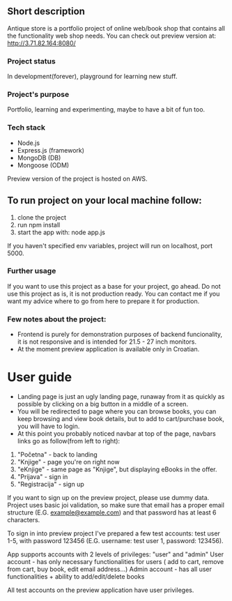 
## Short description
Antique store is a portfolio project of online web/book shop that contains all the functionality web shop needs. 
You can check out preview version at: http://3.71.82.164:8080/


### Project status
In development(forever), playground for learning new stuff.

### Project's purpose
Portfolio, learning and experimenting, maybe to have a bit of fun too.


### Tech stack
- Node.js
- Express.js (framework)  
- MongoDB (DB)
- Mongoose (ODM)

Preview version of the project is hosted on AWS.



## To run project on your local machine follow:

1. clone the project
2. run npm install
3. start the app with: node app.js

If you haven't specified env variables, project will run on localhost, port 5000.


### Further usage
If you want to use this project as a base for your project, go ahead. Do not use this project as is, it is not production ready. 
You can contact me if you want my advice where to go from here to prepare it for production.


### Few notes about the project:
- Frontend is purely for demonstration purposes of backend funcionality, it is not responsive and is intended for 21.5 - 27 inch monitors.
- At the moment preview application is available only in Croatian.

# User guide

- Landing page is just an ugly landing page, runaway from it as quickly as possible by clicking on a big button in a middle of a screen.
- You will be redirected to page where you can browse books, you can keep browsing and view book details, but to add to cart/purchase book, you will have to login.
- At this point you probably noticed navbar at top of the page, navbars links go as follow(from left to right):
1. "Početna" - back to landing
2. "Knjige" - page you're on right now
3. "eKnjige" - same page as "Knjige", but displaying eBooks in the offer.
4. "Prijava" - sign in
5. "Registracija" - sign up

If you want to sign up on the preview project, please use dummy data. Project uses basic joi validation, so make sure that email has a proper email structure (E.G. example@example.com) and that password has at least 6 characters.

To sign in into preview project I've prepared a few test accounts: test user 1-5, with password 123456 (E.G.  username: test user 1, password: 123456).

App supports accounts with 2 levels of privileges: "user" and "admin"
User account - has only necessary functionalities for users ( add to cart, remove from cart, buy book, edit email address...)
Admin account - has all user functionalities + ability to add/edit/delete books

All test accounts on the preview application have user privileges.


